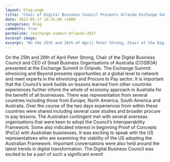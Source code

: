 ```yaml
---
layout: blog-page
title: "Chair of Digital Business Council Presents Orlando Exchange Summit 2017"
date: 2017-05-17 14:35:00 +1000
categories: blog 
comments: true
permalink: /exchange-summit-Orlando-2017
excerpt-image:
excerpt: "On the 25th and 26th of April Peter Strong, Chair of the Digital Business Council and CEO of Small Business Organisations of Australia (COSBOA) presented at the Exchange Summit in Orlando. The Exchange Summit: eInvoicing and Beyond presents opportunities at a global level to network and meet experts in the eInvoicing and Procure to Pay sector..."
---
```


On the 25th and 26th
of April Peter Strong, Chair of the Digital Business Council and CEO of Small Business Organisations of Australia (COSBOA) presented at the Exchange Summit in Orlando. The Exchange Summit: eInvoicing and Beyond presents opportunities at a global level to network and meet experts in the eInvoicing and Procure to Pay sector. It is important that the Council’s work builds on lessons learned from other countries experiences further inform the whole of economy approach in Australia for the benefit of all businesses. There was representation from several countries including those from Europe, North America, South America and Australia. Over the course of the two days experiences from within these countries were shared including several case studies and broader procure to pay lessons. The Australian contingent met with several overseas organisations that were keen to adopt the Council’s Interoperability Framework. Some also indicated interest in beginning Proof of Concepts (PoCs) with Australian businesses. It was exciting to speak with the US representatives who are examining the viability of the US adopting the Australian Framework. Important conversations were also held around the latest trends in digital transformation. The Digital Business Council was excited to be a part of such a significant event!

